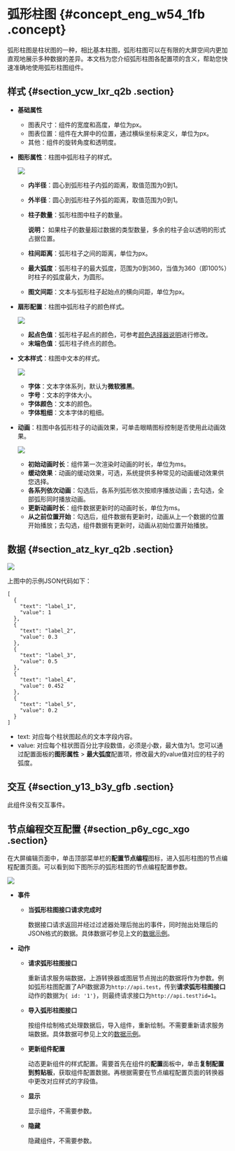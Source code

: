 # 弧形柱图 {#concept_eng_w54_1fb .concept}

弧形柱图是柱状图的一种，相比基本柱图，弧形柱图可以在有限的大屏空间内更加直观地展示多种数据的差异。本文档为您介绍弧形柱图各配置项的含义，帮助您快速准确地使用弧形柱图组件。

## 样式 {#section_ycw_lxr_q2b .section}

-   **基础属性** 

    -   图表尺寸：组件的宽度和高度，单位为px。
    -   图表位置：组件在大屏中的位置，通过横纵坐标来定义，单位为px。
    -   其他：组件的旋转角度和透明度。
-   **图形属性**：柱图中弧形柱子的样式。

    ![](http://static-aliyun-doc.oss-cn-hangzhou.aliyuncs.com/assets/img/20198/156075628811313_zh-CN.png)

    -   **内半径**：圆心到弧形柱子内弧的距离，取值范围为0到1。
    -   **外半径**：圆心到弧形柱子外弧的距离，取值范围为0到1。
    -   **柱子数量**：弧形柱图中柱子的数量。

        **说明：** 如果柱子的数量超过数据的类型数量，多余的柱子会以透明的形式占据位置。

    -   **柱间距离**：弧形柱子之间的距离，单位为px。
    -   **最大弧度**：弧形柱子的最大弧度，范围为0到360，当值为360（即100%）时柱子的弧度最大，为圆形。
    -   **图文间距**：文本与弧形柱子起始点的横向间距，单位为px。
-   **扇形配置**：柱图中弧形柱子的颜色样式。

    ![](http://static-aliyun-doc.oss-cn-hangzhou.aliyuncs.com/assets/img/20198/156075628911323_zh-CN.png)

    -   **起点色值**：弧形柱子起点的颜色，可参考[颜色选择器说明](intl.zh-CN/用户指南/组件指南/配置项说明.md#section_kdw_vj4_t2b)进行修改。
    -   **末端色值**：弧形柱子终点的颜色。
-   **文本样式**：柱图中文本的样式。

    ![](http://static-aliyun-doc.oss-cn-hangzhou.aliyuncs.com/assets/img/20198/156075628911324_zh-CN.png)

    -   **字体**：文本字体系列，默认为**微软雅黑**。
    -   **字号**：文本的字体大小。
    -   **字体颜色**：文本的颜色。
    -   **字体粗细**：文本字体的粗细。
-   **动画**：柱图中各弧形柱子的动画效果，可单击眼睛图标控制是否使用此动画效果。

    ![](http://static-aliyun-doc.oss-cn-hangzhou.aliyuncs.com/assets/img/20198/156075628921150_zh-CN.png)

    -   **初始动画时长**：组件第一次渲染时动画的时长，单位为ms。
    -   **缓动效果**：动画的缓动效果，可选，系统提供多种常见的动画缓动效果供您选择。
    -   **各系列依次动画**：勾选后，各系列弧形依次按顺序播放动画；去勾选，全部弧形同时播放动画。
    -   **更新动画时长**：组件数据更新时的动画时长，单位为ms。
    -   **从之前位置开始**：勾选后，组件数据有更新时，动画从上一个数据的位置开始播放；去勾选，组件数据有更新时，动画从初始位置开始播放。

## 数据 {#section_atz_kyr_q2b .section}

![](http://static-aliyun-doc.oss-cn-hangzhou.aliyuncs.com/assets/img/20198/156075628911326_zh-CN.png)

上图中的示例JSON代码如下：

``` {#codeblock_xin_3l6_obk}
[
  {
    "text": "label_1",
    "value": 1
  },
  {
    "text": "label_2",
    "value": 0.3
  },
  {
    "text": "label_3",
    "value": 0.5
  },
  {
    "text": "label_4",
    "value": 0.452
  },
  {
    "text": "label_5",
    "value": 0.2
  }
]
```

-   text: 对应每个柱状图起点的文本字段内容。
-   value: 对应每个柱状图百分比字段数值，必须是小数，最大值为1。您可以通过配置面板的**图形属性** \> **最大弧度**配置项，修改最大的value值对应的柱子的弧度。

## 交互 {#section_y13_b3y_gfb .section}

此组件没有交互事件。

## 节点编程交互配置 {#section_p6y_cgc_xgo .section}

在大屏编辑页面中，单击顶部菜单栏的**配置节点编程**图标，进入弧形柱图的节点编程配置页面。可以看到如下图所示的弧形柱图的节点编程配置参数。

![](http://static-aliyun-doc.oss-cn-hangzhou.aliyuncs.com/assets/img/20198/156075629049084_zh-CN.png)

-   **事件** 
    -   **当弧形柱图接口请求完成时** 

        数据接口请求返回并经过过滤器处理后抛出的事件，同时抛出处理后的JSON格式的数据。具体数据可参见上文的[数据示例](#)。

-   **动作** 
    -   **请求弧形柱图接口** 

        重新请求服务端数据，上游转换器或图层节点抛出的数据将作为参数。例如弧形柱图配置了API数据源为`http://api.test`，传到**请求弧形柱图接口**动作的数据为`{ id: '1'}`，则最终请求接口为`http://api.test?id=1`。

    -   **导入弧形柱图接口** 

        按组件绘制格式处理数据后，导入组件，重新绘制。不需要重新请求服务端数据。具体数据可参见上文的[数据示例](#)。

    -   **更新组件配置** 

        动态更新组件的样式配置。需要首先在组件的**配置**面板中，单击**复制配置到剪贴板**，获取组件配置数据。再根据需要在节点编程配置页面的转换器中更改对应样式的字段值。

    -   **显示** 

        显示组件，不需要参数。

    -   **隐藏** 

        隐藏组件，不需要参数。


